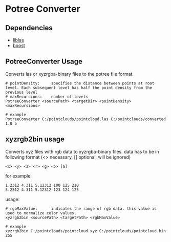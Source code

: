 # Potree Converter

## Dependencies

* [liblas](http://www.liblas.org/)
* [boost](http://www.boost.org/)

## PotreeConverter Usage

Converts las or xyzrgba-binary files to the potree file format.


    # pointDensity:		specifies the distance between points at root level. Each subsequent level has half the point density from the previous level
    # maxRecursions:	number of levels
    PotreeConverter <sourcePath> <targetDir> <pointDensity> <maxRecursions>
    
    # example
    PotreeConverter C:/pointclouds/pointcloud.las C:/pointclouds/converted 1.0 5

## xyzrgb2bin usage

Converts xyz files with rgb data to xyzrgba-binary files.
data has to be in following format (<> necessary, [] optional, will be ignored)

    <x> <y> <z> <r> <g> <b> [a]

for example:

    1.2312 4.311 5.12312 100 125 210
    5.2312 4.311 5.12312 123 124 125

usage:

    # rgbMaxValue:		indicates the range of rgb data. this value is used to normalize color values.
    xyzrgb2bin <sourcePath> <targetPath> <rgbMaxValue>

    # example
    xyzrgb2bin C:/pointclouds/pointcloud.xyz C:/pointclouds/pointcloud.bin 255
